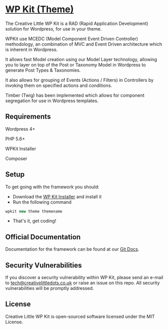 # [WP Kit (Theme)](http://creativelittledots.github.io/wp-kit/)

The Creative Little WP Kit is a RAD (Rapid Application Development) solution for Wordpress, for use in your theme.

WPKit use MCEDC (Model Component Event Driven Controller) methodology, an combination of MVC and Event Driven architecture which is inherent in Wordpress.

It allows fast Model creation using our Model Layer technology, allowing you to layer on top of the Post or Taxonomy Model in Wordpress to generate Post Types & Taxonomies.

It also allows for grouping of Events (Actions / Filters) in Controllers by invoking them on specified actions and conditions.

Timber (Twig) has been implemented which allows for component segregation for use in Wordpress templates.

## Requirements

Wordpress 4+

PHP 5.6+

WPKit Installer

Composer

## Setup

To get going with the framework you should:

  * Download the [WP Kit Installer](https://github.com/creativelittledots/wp-kit-installer) and install it
  * Run the following command
  
  ```php
  wpkit new theme themename
  ```
  
  * That's it, get coding!

## Official Documentation

Documentation for the framework can be found at our [Git Docs](http://creativelittledots.github.io/wp-kit/).

## Security Vulnerabilities

If you discover a security vulnerability within WP Kit, please send an e-mail to tech@creativelittledots.co.uk or raise an issue on this repo. All security vulnerabilities will be promptly addressed.

## License

Creative Little WP Kit is open-sourced software licensed under the MIT License.